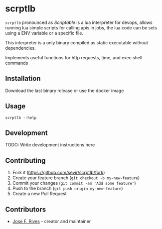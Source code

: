 # scrptlb

`scrptlb` pronounced as *Scriptable* is a lua interpreter for devops, allows running lua simple scripts for calling apis in jobs, the lua code can be sets using a ENV variable or a specific file.

This interpreter is a only binary compiled as static executable without dependencies. 

Implements useful functions for http requests, time, and exec shell commands

## Installation

Download the last binary release or use the docker image

## Usage

```
scrptlb --help
```

## Development

TODO: Write development instructions here

## Contributing

1. Fork it (<https://github.com/sevir/scrptlb/fork>)
2. Create your feature branch (`git checkout -b my-new-feature`)
3. Commit your changes (`git commit -am 'Add some feature'`)
4. Push to the branch (`git push origin my-new-feature`)
5. Create a new Pull Request

## Contributors

- [Jose F. Rives](https://github.com/sevir) - creator and maintainer
